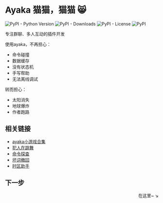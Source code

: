 # Ayaka 猫猫，猫猫 😸

![PyPI - Python Version](https://img.shields.io/pypi/pyversions/ayaka)
![PyPI - Downloads](https://img.shields.io/pypi/dm/ayaka)
![PyPI - License](https://img.shields.io/pypi/l/ayaka)
![PyPI](https://img.shields.io/pypi/v/ayaka)

专注群聊、多人互动的插件开发

使用ayaka，不再担心：

- 命令碰撞
- 数据缓存
- 没有状态机
- 手写帮助
- 无法离线调试

转而担心：

- 太阳消失
- 地球爆炸
- 作者跑路

## 相关链接

- [ayaka小游戏合集](https://github.com/bridgeL/ayaka_games/)
- [犯人在跳舞](https://github.com/bridgeL/criminal_dance)
- [命令探查](https://github.com/bridgeL/nonebot-plugin-ayaka-scan-cmd)
- [坏词撤回](https://github.com/bridgeL/nonebot-plugin-ayaka-prevent-bad-words)
- [时区助手](https://github.com/bridgeL/nonebot-plugin-ayaka-timezone)

## 下一步

<div align="right">
    在这里~ ↘
</div>
